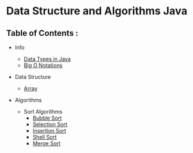 # Data Structure and Algorithms Java

## Table of Contents :
* Info
    * [Data Types in Java](./info/data-types.md)
    * [Big O Notations](./info/big-o-notations.md)
* Data Structure
    * [Array](./data-structures/array.md)

* Algorithms
    * Sort Algorithms
        * [Bubble Sort](./algorithms/sort/bubble-sort.md)
        * [Selection Sort](./algorithms/sort/selection-sort.md)
        * [Insertion Sort](./algorithms/sort/insertion-sort.md)
        * [Shell Sort](./algorithms/sort/shell-sort.md)
        * [Merge Sort](./algorithms/sort/merge-sort.md)

